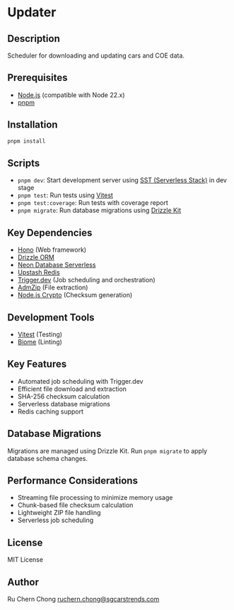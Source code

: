 # Updater

## Description

Scheduler for downloading and updating cars and COE data.

## Prerequisites

- [Node.js](https://nodejs.org/) (compatible with Node 22.x)
- [pnpm](https://pnpm.io/)

## Installation

```bash
pnpm install
```

## Scripts

- `pnpm dev`: Start development server using [SST (Serverless Stack)](https://sst.dev/) in dev stage
- `pnpm test`: Run tests using [Vitest](https://vitest.dev/)
- `pnpm test:coverage`: Run tests with coverage report
- `pnpm migrate`: Run database migrations using [Drizzle Kit](https://orm.drizzle.team/)

## Key Dependencies

- [Hono](https://hono.dev/) (Web framework)
- [Drizzle ORM](https://orm.drizzle.team/)
- [Neon Database Serverless](https://neon.tech/)
- [Upstash Redis](https://upstash.com/)
- [Trigger.dev](https://trigger.dev/) (Job scheduling and orchestration)
- [AdmZip](https://github.com/cthackers/adm-zip) (File extraction)
- [Node.js Crypto](https://nodejs.org/api/crypto.html) (Checksum generation)

## Development Tools

- [Vitest](https://vitest.dev/) (Testing)
- [Biome](https://biomejs.dev/) (Linting)

## Key Features

- Automated job scheduling with Trigger.dev
- Efficient file download and extraction
- SHA-256 checksum calculation
- Serverless database migrations
- Redis caching support

## Database Migrations

Migrations are managed using Drizzle Kit. Run `pnpm migrate` to apply database schema changes.

## Performance Considerations

- Streaming file processing to minimize memory usage
- Chunk-based file checksum calculation
- Lightweight ZIP file handling
- Serverless job scheduling

## License

MIT License

## Author

Ru Chern Chong <ruchern.chong@sgcarstrends.com>
